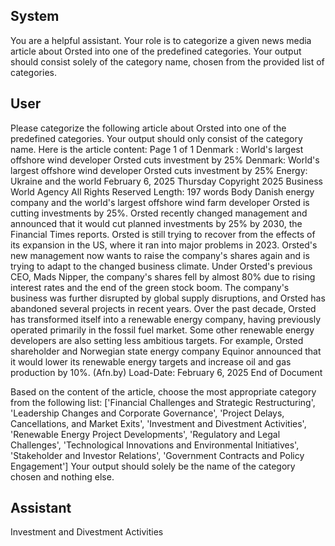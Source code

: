 ## System

You are a helpful assistant. Your role is to categorize a given news media article about Orsted into one of the predefined categories. Your output should consist solely of the category name, chosen from the provided list of categories.

## User


Please categorize the following article about Orsted into one of the predefined categories. 
Your output should only consist of the category name.
Here is the article content: Page 1 of 1
Denmark : World's largest offshore wind developer Orsted cuts investment by 25%
Denmark: World's largest offshore wind developer Orsted cuts investment 
by 25%
Energy: Ukraine and the world
February 6, 2025 Thursday
Copyright 2025 Business World Agency All Rights Reserved
Length: 197 words
Body
Danish energy company and the world's largest offshore wind farm developer Orsted is cutting investments by 
25%.
Orsted recently changed management and announced that it would cut planned investments by 25% by 2030, the 
Financial Times reports.
Orsted is still trying to recover from the effects of its expansion in the US, where it ran into major problems in 2023.
Orsted's new management now wants to raise the company's shares again and is trying to adapt to the changed 
business climate.
Under Orsted's previous CEO, Mads Nipper, the company's shares fell by almost 80% due to rising interest rates 
and the end of the green stock boom. The company's business was further disrupted by global supply disruptions, 
and Orsted has abandoned several projects in recent years.
Over the past decade, Orsted has transformed itself into a renewable energy company, having previously operated 
primarily in the fossil fuel market.
Some other renewable energy developers are also setting less ambitious targets. For example, Orsted shareholder 
and Norwegian state energy company Equinor announced that it would lower its renewable energy targets and 
increase oil and gas production by 10%. (Afn.by)
Load-Date: February 6, 2025
End of Document

Based on the content of the article, choose the most appropriate category from the following list: ['Financial Challenges and Strategic Restructuring', 'Leadership Changes and Corporate Governance', 'Project Delays, Cancellations, and Market Exits', 'Investment and Divestment Activities', 'Renewable Energy Project Developments', 'Regulatory and Legal Challenges', 'Technological Innovations and Environmental Initiatives', 'Stakeholder and Investor Relations', 'Government Contracts and Policy Engagement']
Your output should solely be the name of the category chosen and nothing else.
            

## Assistant

Investment and Divestment Activities


